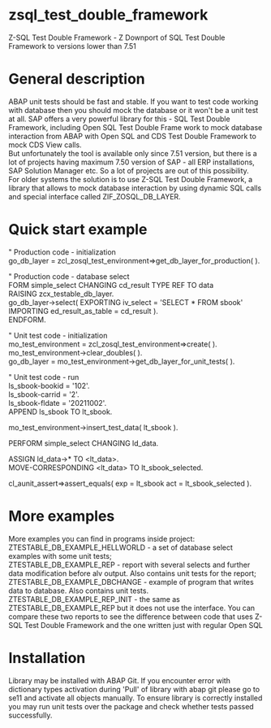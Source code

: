 # zsql_test_double_framework
Z-SQL Test Double Framework - Z Downport of SQL Test Double Framework to versions lower than 7.51  

# General description
ABAP unit tests should be fast and stable. If you want to test code working with database then you should mock the database or it won't be a unit test at all.
SAP offers a very powerful library for this - SQL Test Double Framework, including Open SQL Test Double Frame work to mock database interaction from ABAP with Open SQL and CDS Test Double Framework to mock CDS View calls.  
But unfortunately the tool is available only since 7.51 version, but there is a lot of projects having maximum 7.50 version of SAP - all ERP installations, SAP Solution Manager etc. So a lot of projects are out of this possibility.  
For older systems the solution is to use Z-SQL Test Double Framework, a library that allows to mock database interaction by using dynamic SQL calls and special interface called ZIF_ZOSQL_DB_LAYER.  

# Quick start example

" Production code - initialization  
go_db_layer = zcl_zosql_test_environment=>get_db_layer_for_production( ).  
  
" Production code - database select  
FORM simple_select CHANGING cd_result TYPE REF TO data  
                   RAISING zcx_testable_db_layer.  
  go_db_layer->select( EXPORTING iv_select          = 'SELECT * FROM sbook'  
                       IMPORTING ed_result_as_table = cd_result ).  
ENDFORM.  
                       
" Unit test code - initialization  
mo_test_environment = zcl_zosql_test_environment=>create( ).  
mo_test_environment->clear_doubles( ).  
go_db_layer = mo_test_environment->get_db_layer_for_unit_tests( ).  
  
" Unit test code - run  
ls_sbook-bookid = '102'.  
ls_sbook-carrid = '2'.  
ls_sbook-fldate = '20211002'.  
APPEND ls_sbook TO lt_sbook.  
  
mo_test_environment->insert_test_data( lt_sbook ).  
  
PERFORM simple_select CHANGING ld_data.  
  
ASSIGN ld_data->* TO <lt_data>.  
MOVE-CORRESPONDING <lt_data> TO lt_sbook_selected.  
  
cl_aunit_assert=>assert_equals( exp = lt_sbook act = lt_sbook_selected ).  
  
# More examples  
More examples you can find in programs inside project:  
ZTESTABLE_DB_EXAMPLE_HELLWORLD - a set of database select examples with some unit tests;  
ZTESTABLE_DB_EXAMPLE_REP - report with several selects and further data modification before alv output. Also contains unit tests for the report;  
ZTESTABLE_DB_EXAMPLE_DBCHANGE - example of program that writes data to database. Also contains unit tests.  
ZTESTABLE_DB_EXAMPLE_REP_INIT - the same as ZTESTABLE_DB_EXAMPLE_REP but it does not use the interface. You can compare these two reports to see the difference between code that uses Z-SQL Test Double Framework and the one written just with regular Open SQL

# Installation
Library may be installed with ABAP Git.
If you encounter error with dictionary types activation during 'Pull' of library with abap git please go to se11 and activate all objects manually.
To ensure library is correctly installed you may run unit tests over the package and check whether tests passed successfully.
